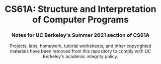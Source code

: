 <!--Project Header -->
<h1 align="center">CS61A:  Structure and Interpretation of Computer Programs</h1>
<h3 align="center">Notes for UC Berkeley's Summer 2021 section of CS61A</h3>

<!-- Overview -->
<p align="center">Projects, labs, homework, tutorial worksheets, and other copyrighted materials have been removed from this 
repository to comply with UC Berkeley's academic integrity policy.</p>
